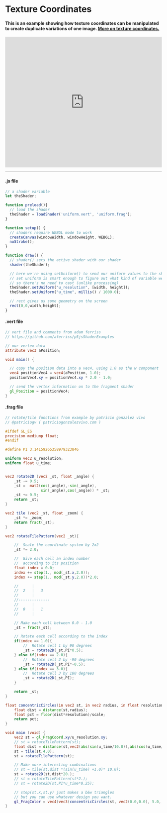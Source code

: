 # Texture Coordinates
#### This is an example showing how texture coordinates can be manipulated to create duplicate variations of one image. [More on texture coordinates.](https://itp-xstory.github.io/p5js-shaders/#/./docs/using-texture-coordinates)

<div class="glitch-embed-wrap" style="height: 420px; width: 100%;">
  <iframe
    allow="geolocation; microphone; camera; midi; vr; encrypted-media"
    src="https://glitch.com/embed/#!/embed/moire-shader?path=uniform.frag&previewSize=100"
    alt="moire-shader-2 on Glitch"
    style="height: 100%; width: 100%; border: 0;">
  </iframe>
</div>

***

#### .js file
```javascript
// a shader variable
let theShader;

function preload(){
  // load the shader
  theShader = loadShader('uniform.vert', 'uniform.frag');
}

function setup() {
  // shaders require WEBGL mode to work
  createCanvas(windowWidth, windowHeight, WEBGL);
  noStroke();
}

function draw() {
  // shader() sets the active shader with our shader
  shader(theShader);

  // here we're using setUniform() to send our uniform values to the shader
  // set uniform is smart enough to figure out what kind of variable we are sending it,
  // so there's no need to cast (unlike processing)
  theShader.setUniform("u_resolution", [width, height]);
  theShader.setUniform("u_time", millis() / 1000.0);

  // rect gives us some geometry on the screen
  rect(0,0,width,height);
}
```

#### .vert file
```vert
// vert file and comments from adam ferriss
// https://github.com/aferriss/p5jsShaderExamples

// our vertex data
attribute vec3 aPosition;

void main() {

  // copy the position data into a vec4, using 1.0 as the w component
  vec4 positionVec4 = vec4(aPosition, 1.0);
  positionVec4.xy = positionVec4.xy * 2.0 - 1.0;

  // send the vertex information on to the fragment shader
  gl_Position = positionVec4;
}
```

#### .frag file
```frag
// rotate/tile functions from example by patricio gonzalez vivo
// @patriciogv ( patriciogonzalezvivo.com )

#ifdef GL_ES
precision mediump float;
#endif

#define PI 3.14159265358979323846

uniform vec2 u_resolution;
uniform float u_time;


vec2 rotate2D (vec2 _st, float _angle) {
    _st -= 0.5;
    _st =  mat2(cos(_angle),-sin(_angle),
                sin(_angle),cos(_angle)) * _st;
    _st += 0.5;
    return _st;
}

vec2 tile (vec2 _st, float _zoom) {
    _st *= _zoom;
    return fract(_st);
}

vec2 rotateTilePattern(vec2 _st){

    //  Scale the coordinate system by 2x2
    _st *= 2.0;

    //  Give each cell an index number
    //  according to its position
    float index = 0.0;
    index += step(1., mod(_st.x,2.0));
    index += step(1., mod(_st.y,2.0))*2.0;

    //      |
    //  2   |   3
    //      |
    //--------------
    //      |
    //  0   |   1
    //      |

    // Make each cell between 0.0 - 1.0
    _st = fract(_st);

    // Rotate each cell according to the index
    if(index == 1.0){
        //  Rotate cell 1 by 90 degrees
        _st = rotate2D(_st,PI*0.5);
    } else if(index == 2.0){
        //  Rotate cell 2 by -90 degrees
        _st = rotate2D(_st,PI*-0.5);
    } else if(index == 3.0){
        //  Rotate cell 3 by 180 degrees
        _st = rotate2D(_st,PI);
    }

    return _st;
}

float concentricCircles(in vec2 st, in vec2 radius, in float resolution, in float scale) {
    float dist = distance(st,radius);
    float pct = floor(dist*resolution)/scale;
    return pct;
}

void main (void) {
    vec2 st = gl_FragCoord.xy/u_resolution.xy;
	// st = rotateTilePattern(st);
    float dist = distance(st,vec2(abs(sin(u_time/10.0)),abs(cos(u_time/10.0))));
    st = tile(st,4.0);
    st = rotateTilePattern(st);

    // Make more interesting combinations
    // st = tile(st,dist *(sin(u_time) +1.0)* 10.0);
    st = rotate2D(st,dist*20.);
    // st = rotateTilePattern(st*2.);
    // st = rotate2D(st,PI*u_time*0.25);

    // step(st.x,st.y) just makes a b&w triangles
    // but you can use whatever design you want.
    gl_FragColor = vec4(vec3(concentricCircles(st, vec2(0.0,0.0), 5.0, 10.0)),1.0);
}
```
